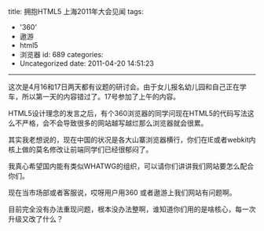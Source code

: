 title: 拥抱HTML5 上海2011年大会见闻
tags:
  - '360'
  - 遨游
  - html5
  - 浏览器
id: 689
categories:
  - Uncategorized
date: 2011-04-20 14:51:23
---

这次是4月16和17日两天都有议题的研讨会。由于女儿报名幼儿园和自己正在学车，所以第一天的内容错过了。17号参加了上午的内容。

HTML5设计理念的发言之后，有个360浏览器的同学问现在HTML5的代码写法这么不严格，会不会导致很多的网站越写越烂那么浏览器就会很累。

其实我老想说的，现在中国的状况是各大山寨浏览器横行，你们在IE或者webkit内核上做的莫名修改让前端同学们已经很郁闷了。

我真心希望国内能有类似WHATWG的组织，可以请你们讲讲我们网站要怎么配合你们。

现在当市场部或者客服说，哎呀用户用360 或者遨游上我们网站有问题啊。

目前完全没有办法重现问题，根本没办法整啊，谁知道你们用的是啥核心，每一次升级又改了什么？
